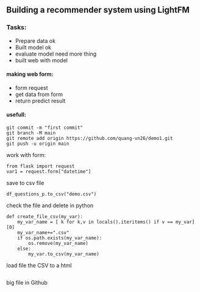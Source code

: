 ## Building a recommender system using LightFM
### Tasks:
- Prepare data ok
- Built model ok
- evaluate model need more thing
- built web with model

#### making web form:
- form request
- get data from form
- return predict result
#### usefull:
```
git commit -m "first commit"
git branch -M main
git remote add origin https://github.com/quang-vn26/demo1.git
git push -u origin main
```

work with form:
```
from flask import request
var1 = request.form["datetime"]
```
save to csv file
```
df_questions_p.to_csv("demo.csv")
```

check the file and delete in python
```
def create_file_csv(my_var):
    my_var_name = [ k for k,v in locals().iteritems() if v == my_var][0]
    my_var_name+=".csv"
    if os.path.exists(my_var_name):
        os.remove(my_var_name)
    else:
        my_var.to_csv(my_var_name) 
```

load file the CSV to a html
```

```

big file in Github

